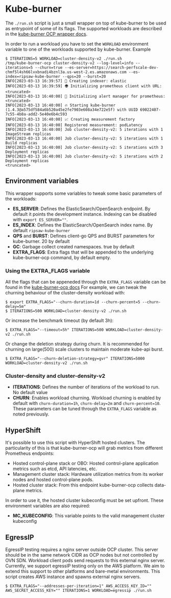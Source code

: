# Kube-burner

The `./run.sh` script is just a small wrapper on top of kube-burner to be used as entrypoint of some of its flags. The supported workloads are described in the [kube-burner OCP wrapper docs](https://kube-burner.github.io/kube-burner-ocp/latest/).

In order to run a workload you have to set the `WORKLOAD` environment variable to one of the workloads supported by kube-burner. Example

```shell
$ ITERATIONS=5 WORKLOAD=cluster-density-v2 ./run.sh 
/tmp/kube-burner-ocp cluster-density-v2 --log-level=info --iterations=5 --churn=true --es-server=https://search-perfscale-dev-chmf5l4sh66lvxbnadi4bznl3a.us-west-2.es.amazonaws.com --es-index=ripsaw-kube-burner --qps=20 --burst=20
INFO[2023-03-13 16:39:57] 📁 Creating indexer: elastic                  
INFO[2023-03-13 16:39:59] 👽 Initializing prometheus client with URL: <truncated>
INFO[2023-03-13 16:40:00] 🔔 Initializing alert manager for prometheus: <truncated>
INFO[2023-03-13 16:40:00] 🔥 Starting kube-burner (1.4.3@a575df584a6b520a45e2fe7903e608a34e722e5f) with UUID 69022407-7c55-4b8a-add2-5e40e6b4c593 
INFO[2023-03-13 16:40:00] 📈 Creating measurement factory               
INFO[2023-03-13 16:40:00] Registered measurement: podLatency           
INFO[2023-03-13 16:40:00] Job cluster-density-v2: 5 iterations with 1 ImageStream replicas 
INFO[2023-03-13 16:40:00] Job cluster-density-v2: 5 iterations with 1 Build replicas 
INFO[2023-03-13 16:40:00] Job cluster-density-v2: 5 iterations with 3 Deployment replicas 
INFO[2023-03-13 16:40:00] Job cluster-density-v2: 5 iterations with 2 Deployment replicas 
<truncated>
```

## Environment variables

This wrapper supports some variables to tweak some basic parameters of the workloads:

- **ES_SERVER**: Defines the ElasticSearch/OpenSearch endpoint. By default it points the development instance. Indexing can be disabled with `export ES_SERVER=""`.
- **ES_INDEX**: Defines the ElasticSearch/OpenSearch index name. By default `ripsaw-kube-burner`
- **QPS** and **BURST**: Defines client-go QPS and BURST parameters for kube-burner. 20 by default
- **GC**: Garbage collect created namespaces. true by default
- **EXTRA_FLAGS**: Extra flags that will be appended to the underlying kube-burner-ocp command, by default empty.

### Using the EXTRA_FLAGS variable

All the flags that can be appeneded through the `EXTRA_FLAGS` variable can be found in the [kube-burner-ocp docs](https://kube-burner.github.io/kube-burner-ocp/latest/)
For example, we can tweak the churning behaviour of the cluster-density workload with:

```shell
$ export EXTRA_FLAGS="--churn-duration=1d --churn-percent=5 --churn-delay=5m"
$ ITERATIONS=500 WORKLOAD=cluster-density-v2 ./run.sh
```

Or increase the benchmark timeout (by default 3h):

```shell
$ EXTRA_FLAGS="--timeout=5h" ITERATIONS=500 WORKLOAD=cluster-density-v2 ./run.sh
```

Or change the deletion strategy during churn. It is recommended for churning on large(500) scale clusters to maintain moderate kube-api burst.

```shell
$ EXTRA_FLAGS="--churn-deletion-strategy=gvr" ITERATIONS=5000 WORKLOAD=cluster-density-v2 ./run.sh
```

### Cluster-density and cluster-density-v2

- **ITERATIONS**: Defines the number of iterations of the workload to run. No default value
- **CHURN**: Enables workload churning. Workload churning is enabled by default with `churn-duration=1h`, `churn-delay=2m` and `churn-percent=10`. These parameters can be tuned through the `EXTRA_FLAGS` variable as noted previously.

## HyperShift

It's possible to use this script with HyperShift hosted clusters. The particularity of this is that kube-burner-ocp will grab metrics from different Prometheus endpoints:

- Hosted control-plane stack or OBO: Hosted control-plane application metrics such as etcd, API latencies, etc.
- Management cluster stack: Hardware utilization metrics from its worker nodes and hosted control-plane pods.
- Hosted cluster stack: From this endpoint kube-burner-ocp collects data-plane metrics.

In order to use it, the hosted cluster kubeconfig must be set upfront. These environment variables are also required:

- **MC_KUBECONFIG**: This variable points to the valid management cluster kubeconfig

## EgressIP

EgressIP testing requires a nginx server outside OCP cluster. This server should be in the same network CIDR as OCP nodes but not controlled by OVN SDN. Workload client pods send requests to this external nginx server. Currently, we support egressIP testing only on the AWS platform. We aim to extend this support to other platforms and bare-metal environments. This script creates AWS instance and spawns external nginx servers.

```shell
$ EXTRA_FLAGS="--addresses-per-iteration=1" AWS_ACCESS_KEY_ID="" AWS_SECRET_ACCESS_KEY="" ITERATIONS=1 WORKLOAD=egressip ./run.sh
```

